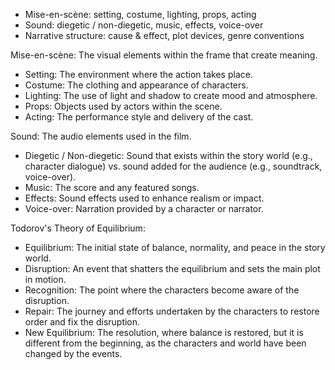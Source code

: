 - Mise-en-scène: setting, costume, lighting, props, acting
- Sound: diegetic / non-diegetic, music, effects, voice-over
- Narrative structure: cause & effect, plot devices, genre conventions

Mise-en-scène: The visual elements within the frame that create meaning.
- Setting: The environment where the action takes place.
- Costume: The clothing and appearance of characters.
- Lighting: The use of light and shadow to create mood and atmosphere.
- Props: Objects used by actors within the scene.
- Acting: The performance style and delivery of the cast.

Sound: The audio elements used in the film.
- Diegetic / Non-diegetic: Sound that exists within the story world (e.g., character dialogue) vs. sound added for the audience (e.g., soundtrack, voice-over).
- Music: The score and any featured songs.
- Effects: Sound effects used to enhance realism or impact.
- Voice-over: Narration provided by a character or narrator.

Todorov's Theory of Equilibrium:
- Equilibrium: The initial state of balance, normality, and peace in the story world.
- Disruption: An event that shatters the equilibrium and sets the main plot in motion.
- Recognition: The point where the characters become aware of the disruption.
- Repair: The journey and efforts undertaken by the characters to restore order and fix the disruption.
- New Equilibrium: The resolution, where balance is restored, but it is different from the beginning, as the characters and world have been changed by the events.